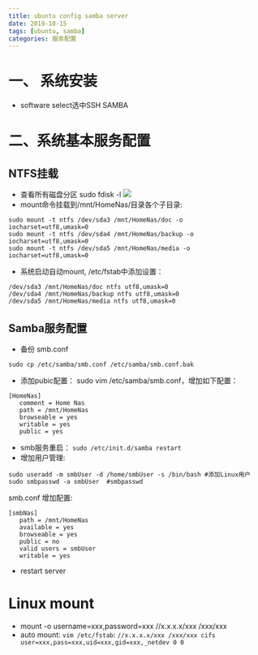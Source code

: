 ```yaml
---
title: ubuntu config samba server
date: 2019-10-15
tags: [ubuntu, samba]
categories: 服务配置
---
```


# 一、 系统安装
- software select选中SSH SAMBA

# 二、系统基本服务配置

## NTFS挂载
- 查看所有磁盘分区 sudo fdisk -l
![](editor:1568639922306.png)
- mount命令挂载到/mnt/HomeNas/目录各个子目录:
``` shell
sudo mount -t ntfs /dev/sda3 /mnt/HomeNas/doc -o iocharset=utf8,umask=0
sudo mount -t ntfs /dev/sda4 /mnt/HomeNas/backup -o iocharset=utf8,umask=0
sudo mount -t ntfs /dev/sda5 /mnt/HomeNas/media -o iocharset=utf8,umask=0
```
- 系统启动自动mount,
/etc/fstab中添加设置：
``` shell
/dev/sda3 /mnt/HomeNas/doc ntfs utf8,umask=0
/dev/sda4 /mnt/HomeNas/backup ntfs utf8,umask=0
/dev/sda5 /mnt/HomeNas/media ntfs utf8,umask=0
```

## Samba服务配置
- 备份 smb.conf
``` shell
sudo cp /etc/samba/smb.conf /etc/samba/smb.conf.bak
```
- 添加pubic配置： sudo vim /etc/samba/smb.conf，增加如下配置：
``` shell
[HomeNas]
   comment = Home Nas
   path = /mnt/HomeNas
   browseable = yes
   writable = yes
   public = yes
```
- smb服务重启：
`sudo /etc/init.d/samba restart`
- 增加用户管理:
```shell
sudo useradd -m smbUser -d /home/smbUser -s /bin/bash #添加Linux用户
sudo smbpasswd -a smbUser  #smbpasswd
```
smb.conf 增加配置:
```shell
[smbNas]
   path = /mnt/HomeNas
   available = yes
   browseable = yes
   public = no
   valid users = smbUser
   writable = yes
```
- restart server


# Linux mount
- mount -o username=xxx,password=xxx //x.x.x.x/xxx /xxx/xxx
- auto mount: `vim /etc/fstab`: `//x.x.x.x/xxx /xxx/xxx cifs user=xxx,pass=xxx,uid=xxx,gid=xxx,_netdev 0 0`